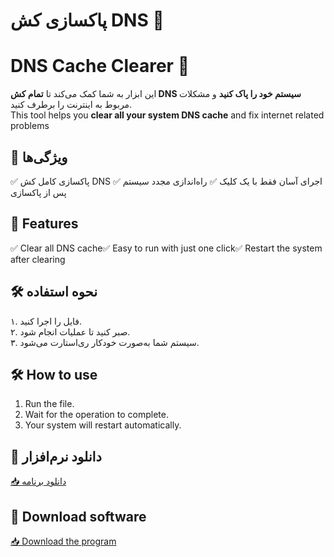 # پاکسازی کش DNS 🚀
# DNS Cache Clearer 🚀

این ابزار به شما کمک می‌کند تا **تمام کش DNS سیستم خود را پاک کنید** و مشکلات مربوط به اینترنت را برطرف کنید.  
This tool helps you **clear all your system DNS cache** and fix internet related problems

## 🎯 ویژگی‌ها  
✅ پاکسازی کامل کش DNS  ✅ اجرای آسان فقط با یک کلیک  ✅ راه‌اندازی مجدد سیستم پس از پاکسازی  
## 🎯 Features
✅ Clear all DNS cache✅ Easy to run with just one click✅ Restart the system after clearing
## 🛠 نحوه استفاده  
۱. فایل را اجرا کنید.  
۲. صبر کنید تا عملیات انجام شود.  
۳. سیستم شما به‌صورت خودکار ری‌استارت می‌شود.  
## 🛠 How to use
1. Run the file.
2. Wait for the operation to complete.
3. Your system will restart automatically.
## 🔗 دانلود نرم‌افزار  
[📥 دانلود برنامه](https://github.com/PG-Lord/Clear-All-Dns-Cash/archive/refs/heads/master.zip)  
## 🔗 Download software
[📥 Download the program](https://github.com/PG-Lord/Clear-All-Dns-Cash/archive/refs/heads/master.zip)
